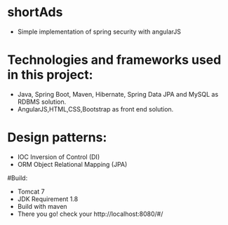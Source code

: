 # shortAds
- Simple implementation of spring security with angularJS

# Technologies and frameworks used in this project:
- Java, Spring Boot, Maven, Hibernate, Spring Data JPA and MySQL as RDBMS solution.
- AngularJS,HTML,CSS,Bootstrap as front end solution.

# Design patterns:
- IOC Inversion of Control (DI)
- ORM Object Relational Mapping (JPA)


#Build:
- Tomcat 7
- JDK Requirement 1.8
- Build with maven
- There you go! check your http://localhost:8080/#/

